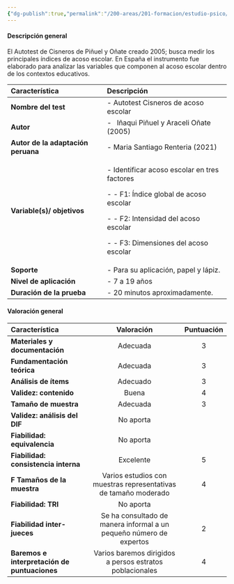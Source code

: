 ```yaml
---
{"dg-publish":true,"permalink":"/200-areas/201-formacion/estudio-psico/proyecto-equipamiento-instrumental-dioses/autotest-cisneros-de-acoso-escolar/","dgPassFrontmatter":true}
---
```


#### <a name="_rciewy2seujp"></a>**Descripción general**
El Autotest de Cisneros de Piñuel y Oñate creado 2005; busca medir los principales índices de acoso escolar. En España el instrumento fue elaborado para analizar las variables que componen al acoso escolar dentro de los contextos educativos.

|**Característica**|**Descripción**|
| :- | :- |
|**Nombre del test**|- Autotest Cisneros de acoso escolar|
|**Autor**|- ` `Iñaqui Piñuel y Araceli Oñate (2005)|
|**Autor de la adaptación peruana**|- Maria Santiago Renteria (2021)|
|**Variable(s)/ objetivos**|<p>- Identificar acoso escolar en tres factores</p><p>- - F1: Índice global de acoso escolar</p><p>- - F2: Intensidad del acoso escolar</p><p>- - F3: Dimensiones del acoso escolar </p>|
|**Soporte**|- Para su aplicación, papel y lápiz. |
|**Nivel de aplicación**|- 7 a 19  años|
|**Duración de la prueba**|- 20 minutos aproximadamente. |
#### <a name="_wlsmjmi3qwl7"></a>**Valoración general**

|**Característica**|**Valoración**|**Puntuación**|
| :- | :-: | :-: |
|**Materiales y documentación**|Adecuada |3|
|**Fundamentación teórica**|Adecuada|3|
|**Análisis de ítems**|Adecuado|3|
|**Validez: contenido**|Buena|4|
|**Tamaño de muestra**|Adecuada|3|
|**Validez: análisis del DIF**|No aporta||
|**Fiabilidad: equivalencia**|No aporta||
|**Fiabilidad: consistencia interna**|Excelente|5|
|**F Tamaños de la muestra**|Varios estudios con muestras representativas de tamaño moderado|4|
|**Fiabilidad: TRI**|No aporta||
|**Fiabilidad inter-jueces**|Se ha consultado de manera informal a un pequeño número de expertos|2|
|**Baremos e interpretación de puntuaciones**|Varios baremos dirigidos a persos estratos poblacionales|4|

